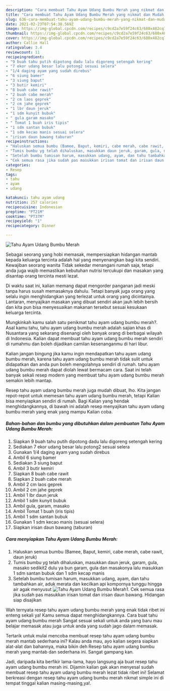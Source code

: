```yaml
---
description: "Cara membuat Tahu Ayam Udang Bumbu Merah yang nikmat dan Mudah Dibuat"
title: "Cara membuat Tahu Ayam Udang Bumbu Merah yang nikmat dan Mudah Dibuat"
slug: 636-cara-membuat-tahu-ayam-udang-bumbu-merah-yang-nikmat-dan-mudah-dibuat
date: 2021-02-23T07:54:38.569Z
image: https://img-global.cpcdn.com/recipes/c9cd2a7e59f24c63/680x482cq70/tahu-ayam-udang-bumbu-merah-foto-resep-utama.jpg
thumbnail: https://img-global.cpcdn.com/recipes/c9cd2a7e59f24c63/680x482cq70/tahu-ayam-udang-bumbu-merah-foto-resep-utama.jpg
cover: https://img-global.cpcdn.com/recipes/c9cd2a7e59f24c63/680x482cq70/tahu-ayam-udang-bumbu-merah-foto-resep-utama.jpg
author: Callie Hall
ratingvalue: 3.4
reviewcount: 11
recipeingredient:
- "9 buah tahu putih dipotong dadu lalu digoreng setengah kering"
- "7 ekor udang besar lalu potong2 sesuai selera"
- "1/4 daging ayam yang sudah direbus"
- "6 siung bamer"
- "3 siung baput"
- "3 butir kemiri"
- "8 buah cabe rawit"
- "2 buah cabe merah"
- "2 cm laos geprek"
- "2 cm jahe geprek"
- "1 lbr daun jeruk"
- "1 sdm kunyit bubuk"
- " gula garam masako"
- " Tomat 1 buah iris tipis"
- "1 sdm santan bubuk"
- "1 sdm kecao manis sesuai selera"
- "irisan daun bawang taburan"
recipeinstructions:
- "Haluskan semua bumbu (Bamee, Baput, kemiri, cabe merah, cabe rawit, daun jeruk)"
- "Tumis bumbu yg telah dihaluskan, masukkan daun jeruk, garam, gula, masako sedikit2 dulu ya bun garam, gula dan masakonya lalu masukkan 1 sdm santan bubuk dan 1 sdm kecap manis"
- "Setelah bumbu tumisan harum, masukkan udang, ayam, dan tahu tambahkan air, aduk merata dan kecilkan api kompornya tunggu hingga air agak menyusut"
- "Cek semua rasa jika sudah pas masukkan irisan tomat dan irisan daun bawang. Hidangan siap disajikan"
categories:
- Resep
tags:
- tahu
- ayam
- udang

katakunci: tahu ayam udang 
nutrition: 257 calories
recipecuisine: Indonesian
preptime: "PT21M"
cooktime: "PT37M"
recipeyield: "1"
recipecategory: Dinner

---
```



![Tahu Ayam Udang Bumbu Merah](https://img-global.cpcdn.com/recipes/c9cd2a7e59f24c63/680x482cq70/tahu-ayam-udang-bumbu-merah-foto-resep-utama.jpg)

Sebagai seorang yang hobi memasak, mempersiapkan hidangan mantab kepada keluarga tercinta adalah hal yang menyenangkan bagi kita sendiri. Kewajiban seorang  wanita Tidak sekedar menangani rumah saja, tetapi anda juga wajib memastikan kebutuhan nutrisi tercukupi dan masakan yang disantap orang tercinta mesti lezat.

Di waktu  saat ini, kalian memang dapat mengorder panganan jadi meski tanpa harus susah memasaknya dahulu. Tetapi banyak juga orang yang selalu ingin menghidangkan yang terlezat untuk orang yang dicintainya. Lantaran, menyajikan masakan yang dibuat sendiri akan jauh lebih bersih dan kita pun bisa menyesuaikan makanan tersebut sesuai kesukaan keluarga tercinta. 



Mungkinkah kamu salah satu penikmat tahu ayam udang bumbu merah?. Asal kamu tahu, tahu ayam udang bumbu merah adalah sajian khas di Nusantara yang sekarang disenangi oleh banyak orang di berbagai wilayah di Indonesia. Kalian dapat membuat tahu ayam udang bumbu merah sendiri di rumahmu dan boleh dijadikan camilan kesenanganmu di hari libur.

Kalian jangan bingung jika kamu ingin mendapatkan tahu ayam udang bumbu merah, karena tahu ayam udang bumbu merah tidak sulit untuk didapatkan dan anda pun boleh mengolahnya sendiri di rumah. tahu ayam udang bumbu merah dapat diolah lewat bermacam cara. Saat ini telah banyak sekali resep modern yang membuat tahu ayam udang bumbu merah semakin lebih mantap.

Resep tahu ayam udang bumbu merah juga mudah dibuat, lho. Kita jangan repot-repot untuk memesan tahu ayam udang bumbu merah, tetapi Kalian bisa menyiapkan sendiri di rumah. Bagi Kalian yang hendak menghidangkannya, di bawah ini adalah resep menyajikan tahu ayam udang bumbu merah yang enak yang mampu Kalian coba.

<!--inarticleads1-->

##### Bahan-bahan dan bumbu yang dibutuhkan dalam pembuatan Tahu Ayam Udang Bumbu Merah:

1. Siapkan 9 buah tahu putih dipotong dadu lalu digoreng setengah kering
1. Sediakan 7 ekor udang besar lalu potong2 sesuai selera
1. Gunakan 1/4 daging ayam yang sudah direbus
1. Ambil 6 siung bamer
1. Sediakan 3 siung baput
1. Ambil 3 butir kemiri
1. Siapkan 8 buah cabe rawit
1. Siapkan 2 buah cabe merah
1. Ambil 2 cm laos geprek
1. Ambil 2 cm jahe geprek
1. Ambil 1 lbr daun jeruk
1. Ambil 1 sdm kunyit bubuk
1. Ambil  gula, garam, masako
1. Ambil  Tomat 1 buah (iris tipis)
1. Ambil 1 sdm santan bubuk
1. Gunakan 1 sdm kecao manis (sesuai selera)
1. Siapkan irisan daun bawang (taburan)




<!--inarticleads2-->

##### Cara menyiapkan Tahu Ayam Udang Bumbu Merah:

1. Haluskan semua bumbu (Bamee, Baput, kemiri, cabe merah, cabe rawit, daun jeruk)
1. Tumis bumbu yg telah dihaluskan, masukkan daun jeruk, garam, gula, masako sedikit2 dulu ya bun garam, gula dan masakonya lalu masukkan 1 sdm santan bubuk dan 1 sdm kecap manis
1. Setelah bumbu tumisan harum, masukkan udang, ayam, dan tahu tambahkan air, aduk merata dan kecilkan api kompornya tunggu hingga air agak menyusut
<img src="//assets-global.cpcdn.com/assets/icons/button_play-2c75c40dde080a61004c1f40b05d8f140eaff45d7e9e6481dc71c63d2e7c4909.png" alt="Tahu Ayam Udang Bumbu Merah">1. Cek semua rasa jika sudah pas masukkan irisan tomat dan irisan daun bawang. Hidangan siap disajikan




Wah ternyata resep tahu ayam udang bumbu merah yang enak tidak ribet ini enteng sekali ya! Kamu semua dapat menghidangkannya. Cara buat tahu ayam udang bumbu merah Sangat sesuai sekali untuk anda yang baru mau belajar memasak atau juga untuk anda yang sudah jago dalam memasak.

Tertarik untuk mulai mencoba membuat resep tahu ayam udang bumbu merah mantab sederhana ini? Kalau anda mau, ayo kalian segera siapkan alat-alat dan bahannya, maka bikin deh Resep tahu ayam udang bumbu merah yang mantab dan sederhana ini. Sangat gampang kan. 

Jadi, daripada kita berfikir lama-lama, hayo langsung aja buat resep tahu ayam udang bumbu merah ini. Dijamin kalian gak akan menyesal sudah membuat resep tahu ayam udang bumbu merah lezat tidak ribet ini! Selamat berkreasi dengan resep tahu ayam udang bumbu merah nikmat simple ini di tempat tinggal kalian masing-masing,ya!.

